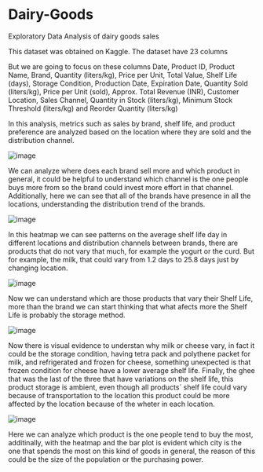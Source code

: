 # Dairy-Goods
Exploratory Data Analysis of dairy goods sales

This dataset was obtained on Kaggle.
The dataset have 23 columns 

But we are going to focus on these columns
Date, Product ID, Product Name, Brand, Quantity (liters/kg), Price per Unit, 
Total Value, Shelf Life (days), Storage Condition, Production Date, Expiration Date, Quantity Sold (liters/kg),
Price per Unit (sold), Approx. Total Revenue (INR), Customer Location, Sales Channel, Quantity in Stock (liters/kg),
Minimum Stock Threshold (liters/kg) and Reorder Quantity (liters/kg)

In this analysis, metrics such as sales by brand, shelf life, and product preference are analyzed based on the location 
where they are sold and the distribution channel.

![image](https://github.com/user-attachments/assets/7c37f302-aa09-4d7a-bdc0-33eccaf294ed)

We can analyze where does each brand sell more and which product in general, it could be helpful to understand which channel is 
the one people buys more from so the brand could invest more effort in that channel. Additionally, here we can see that all of 
the brands have presence in all the locations, understanding the distribution trend of the brands.

![image](https://github.com/user-attachments/assets/c1d0fbd5-596f-4a71-af9a-c5cc32ee0c8b)

In this heatmap we can see patterns on the average shelf life day in different locations and distribution channels between brands, 
there are products that do not vary that much, for example the yogurt or the curd. But for example, the milk, that could vary from 
1.2 days to 25.8 days just by changing location.

![image](https://github.com/user-attachments/assets/f1cc34c2-d90b-4e8b-acfa-4faa5764a044)

Now we can understand which are those products that vary their Shelf Life, more than the brand we can start thinking that what afects
more the Shelf Life is probably the storage method.

![image](https://github.com/user-attachments/assets/c2773327-a446-48bc-b9ad-df19e5e44668)

Now there is visual evidence to understan why milk or cheese vary, in fact it could be the storage condition, having tetra pack and 
polythene packet for milk, and refrigerated and frozen for cheese, something unexpected is that frozen condition for cheese have a 
lower average shelf life. Finally, the ghee that was the last of the three that have variations on the shelf life, this product storage 
is ambient, even though all products´ shelf life could vary because of transportation to the location this product could be more affected 
by the location because of the wheter in each location.

![image](https://github.com/user-attachments/assets/a3b89386-e76f-45f5-98f6-266c16818063)

Here we can analyze which product is the one people tend to buy the most, additinally, with the heatmap and the bar plot is evident 
which city is the one that spends the most on this kind of goods in general, the reason of this could be the size of the population 
or the purchasing power.








